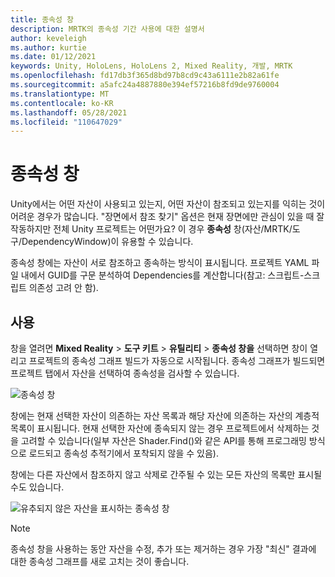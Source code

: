 ```yaml
---
title: 종속성 창
description: MRTK의 종속성 기간 사용에 대한 설명서
author: keveleigh
ms.author: kurtie
ms.date: 01/12/2021
keywords: Unity, HoloLens, HoloLens 2, Mixed Reality, 개발, MRTK
ms.openlocfilehash: fd17db3f365d8bd97b8cd9c43a6111e2b82a61fe
ms.sourcegitcommit: a5afc24a4887880e394ef57216b8fd9de9760004
ms.translationtype: MT
ms.contentlocale: ko-KR
ms.lasthandoff: 05/28/2021
ms.locfileid: "110647029"
---
```

# <a name="dependency-window"></a>종속성 창

Unity에서는 어떤 자산이 사용되고 있는지, 어떤 자산이 참조되고 있는지를 익히는 것이 어려운 경우가 많습니다. "장면에서 참조 찾기" 옵션은 현재 장면에만 관심이 있을 때 잘 작동하지만 전체 Unity 프로젝트는 어떤가요? 이 경우 **종속성** 창(자산/MRTK/도구/DependencyWindow)이 유용할 수 있습니다.

종속성 창에는 자산이 서로 참조하고 종속하는 방식이 표시됩니다. 프로젝트 YAML 파일 내에서 GUID를 구문 분석하여 Dependencies를 계산합니다(참고: 스크립트-스크립트 의존성 고려 안 함).

## <a name="usage"></a>사용

창을 열려면 **Mixed Reality**  >  **도구 키트**  >  **유틸리티**  >  **종속성 창을** 선택하면 창이 열리고 프로젝트의 종속성 그래프 빌드가 자동으로 시작됩니다. 종속성 그래프가 빌드되면 프로젝트 탭에서 자산을 선택하여 종속성을 검사할 수 있습니다.

![종속성 창](../images/dependency-window/MRTK_Dependency_Window.png)

창에는 현재 선택한 자산이 의존하는 자산 목록과 해당 자산에 의존하는 자산의 계층적 목록이 표시됩니다. 현재 선택한 자산에 종속되지 않는 경우 프로젝트에서 삭제하는 것을 고려할 수 있습니다(일부 자산은 Shader.Find()와 같은 API를 통해 프로그래밍 방식으로 로드되고 종속성 추적기에서 포착되지 않을 수 있음).

창에는 다른 자산에서 참조하지 않고 삭제로 간주될 수 있는 모든 자산의 목록만 표시될 수도 있습니다.

![유추되지 않은 자산을 표시하는 종속성 창](../images/dependency-window/MRTK_Dependency_Window_Unreferenced.png)

> [!NOTE]
> 종속성 창을 사용하는 동안 자산을 수정, 추가 또는 제거하는 경우 가장 "최신" 결과에 대한 종속성 그래프를 새로 고치는 것이 좋습니다.
